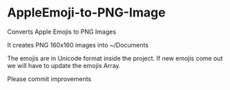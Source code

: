 # AppleEmoji-to-PNG-Image
Converts Apple Emojis to PNG Images

It creates PNG 160x160 images into ~/Documents

The emojis are in Unicode format inside the project.
If new emojis come out we will have to update the emojis Array.

Please commit improvements
